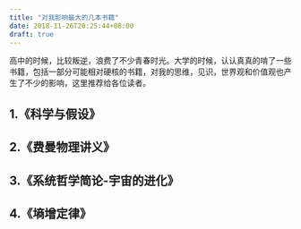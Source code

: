 ```yaml
---
title: "对我影响最大的几本书籍"
date: 2018-11-26T20:25:44+08:00
draft: true
---
```


高中的时候，比较叛逆，浪费了不少青春时光。大学的时候，认认真真的啃了一些书籍，包括一部分可能相对硬核的书籍，对我的思维，见识，世界观和价值观也产生了不少的影响，这里推荐给各位读者。

## 1.《科学与假设》

## 2.《费曼物理讲义》

## 3.《系统哲学简论-宇宙的进化》

## 4.《墒增定律》
